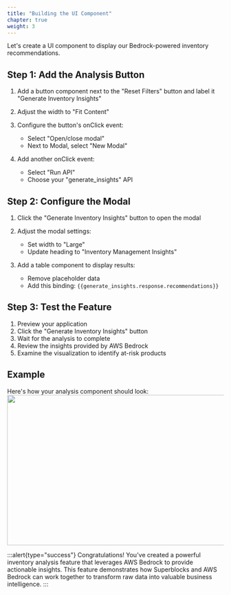 ```yaml
---
title: "Building the UI Component"
chapter: true
weight: 3
---
```


Let's create a UI component to display our Bedrock-powered inventory recommendations.

## Step 1: Add the Analysis Button

1. Add a button component next to the "Reset Filters" button and label it "Generate Inventory Insights"
2. Adjust the width to "Fit Content"
3. Configure the button's onClick event:

    - Select "Open/close modal"
    - Next to Modal, select "New Modal"

4. Add another onClick event:

    - Select "Run API"
    - Choose your "generate_insights" API


## Step 2: Configure the Modal

1. Click the "Generate Inventory Insights" button to open the modal
2. Adjust the modal settings:

    - Set width to "Large"
    - Update heading to "Inventory Management Insights"

3. Add a table component to display results:

    - Remove placeholder data
    - Add this binding: `{{generate_insights.response.recommendations}}`


## Step 3: Test the Feature

1. Preview your application
2. Click the "Generate Inventory Insights" button
3. Wait for the analysis to complete
4. Review the insights provided by AWS Bedrock
5. Examine the visualization to identify at-risk products

## Example

Here's how your analysis component should look:
<br>
<img src="/images/inventory-analysis-feature.png" width="700" height="350" />

:::alert{type="success"}
Congratulations! You've created a powerful inventory analysis feature that leverages AWS Bedrock to provide actionable insights. This feature demonstrates how Superblocks and AWS Bedrock can work together to transform raw data into valuable business intelligence.
:::
